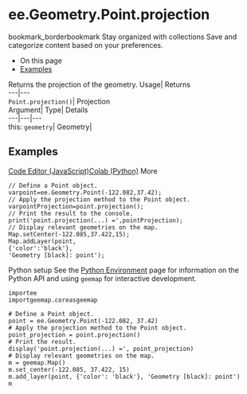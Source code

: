  
#  ee.Geometry.Point.projection 
bookmark_borderbookmark Stay organized with collections  Save and categorize content based on your preferences.
  * On this page
  * [Examples](https://developers.google.com/earth-engine/apidocs/ee-geometry-point-projection#examples)


Returns the projection of the geometry. 
Usage| Returns  
---|---  
`Point.projection()`| Projection  
Argument| Type| Details  
---|---|---  
this: `geometry`| Geometry|   
## Examples
[Code Editor (JavaScript)](https://developers.google.com/earth-engine/apidocs/ee-geometry-point-projection#code-editor-javascript-sample)[Colab (Python)](https://developers.google.com/earth-engine/apidocs/ee-geometry-point-projection#colab-python-sample) More
```
// Define a Point object.
varpoint=ee.Geometry.Point(-122.082,37.42);
// Apply the projection method to the Point object.
varpointProjection=point.projection();
// Print the result to the console.
print('point.projection(...) =',pointProjection);
// Display relevant geometries on the map.
Map.setCenter(-122.085,37.422,15);
Map.addLayer(point,
{'color':'black'},
'Geometry [black]: point');
```
Python setup
See the [ Python Environment](https://developers.google.com/earth-engine/guides/python_install) page for information on the Python API and using `geemap` for interactive development.
```
importee
importgeemap.coreasgeemap
```
```
# Define a Point object.
point = ee.Geometry.Point(-122.082, 37.42)
# Apply the projection method to the Point object.
point_projection = point.projection()
# Print the result.
display('point.projection(...) =', point_projection)
# Display relevant geometries on the map.
m = geemap.Map()
m.set_center(-122.085, 37.422, 15)
m.add_layer(point, {'color': 'black'}, 'Geometry [black]: point')
m
```

